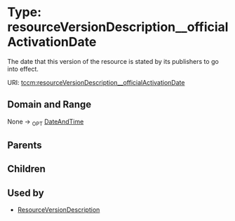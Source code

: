 
# Type: resourceVersionDescription__officialActivationDate


The date that this version of the resource is stated by its publishers to go into effect.

URI: [tccm:resourceVersionDescription__officialActivationDate](https://hotecosystem.org/tccm/resourceVersionDescription__officialActivationDate)


## Domain and Range

None ->  <sub>OPT</sub> [DateAndTime](types/DateAndTime.md)

## Parents


## Children


## Used by

 * [ResourceVersionDescription](ResourceVersionDescription.md)
